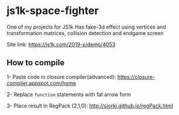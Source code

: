 # js1k-space-fighter

One of my projects for JS1k
Has fake-3d effect using vertices and transformation matrices, collision detection and endgame screen

Site link: https://js1k.com/2019-x/demo/4053

## How to compile

1- Paste code in closure compiler(advanced): https://closure-compiler.appspot.com/home

2- Replace `function` statements with fat arrow form

3- Place result in RegPack (2,1,0): http://siorki.github.io/regPack.html
